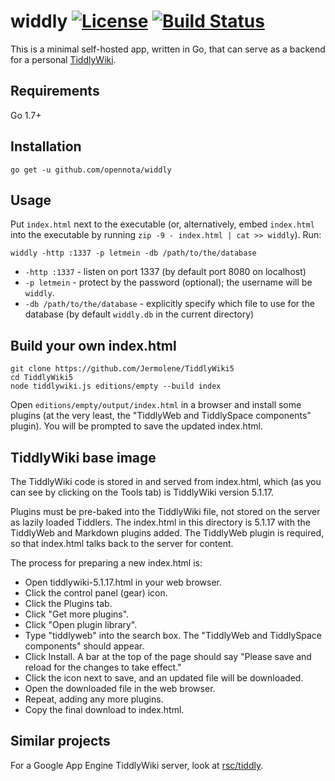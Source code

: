 widdly [![License](http://img.shields.io/:license-gpl3-blue.svg)](http://www.gnu.org/licenses/gpl-3.0.html) [![Build Status](https://travis-ci.org/opennota/widdly.png?branch=master)](https://travis-ci.org/opennota/widdly)
======

This is a minimal self-hosted app, written in Go, that can serve as a backend
for a personal [TiddlyWiki](http://tiddlywiki.com/).

## Requirements

Go 1.7+

## Installation

    go get -u github.com/opennota/widdly

## Usage

Put `index.html` next to the executable (or, alternatively, embed `index.html`
into the executable by running `zip -9 - index.html | cat >> widdly`). Run:

    widdly -http :1337 -p letmein -db /path/to/the/database

- `-http :1337` - listen on port 1337 (by default port 8080 on localhost)
- `-p letmein` - protect by the password (optional); the username will be `widdly`.
- `-db /path/to/the/database` - explicitly specify which file to use for the
  database (by default `widdly.db` in the current directory)

## Build your own index.html

    git clone https://github.com/Jermolene/TiddlyWiki5
    cd TiddlyWiki5
    node tiddlywiki.js editions/empty --build index

Open `editions/empty/output/index.html` in a browser and install some plugins
(at the very least, the "TiddlyWeb and TiddlySpace components" plugin). You
will be prompted to save the updated index.html.

## TiddlyWiki base image

The TiddlyWiki code is stored in and served from index.html, which
(as you can see by clicking on the Tools tab) is TiddlyWiki version 5.1.17.

Plugins must be pre-baked into the TiddlyWiki file, not stored on the server
as lazily loaded Tiddlers. The index.html in this directory is 5.1.17 with
the TiddlyWeb and Markdown plugins added. The TiddlyWeb plugin is
required, so that index.html talks back to the server for content.

The process for preparing a new index.html is:

- Open tiddlywiki-5.1.17.html in your web browser.
- Click the control panel (gear) icon.
- Click the Plugins tab.
- Click "Get more plugins".
- Click "Open plugin library".
- Type "tiddlyweb" into the search box. The "TiddlyWeb and TiddlySpace components" should appear.
- Click Install. A bar at the top of the page should say "Please save and reload for the changes to take effect."
- Click the icon next to save, and an updated file will be downloaded.
- Open the downloaded file in the web browser.
- Repeat, adding any more plugins.
- Copy the final download to index.html.

## Similar projects

For a Google App Engine TiddlyWiki server, look at [rsc/tiddly](https://github.com/rsc/tiddly).
